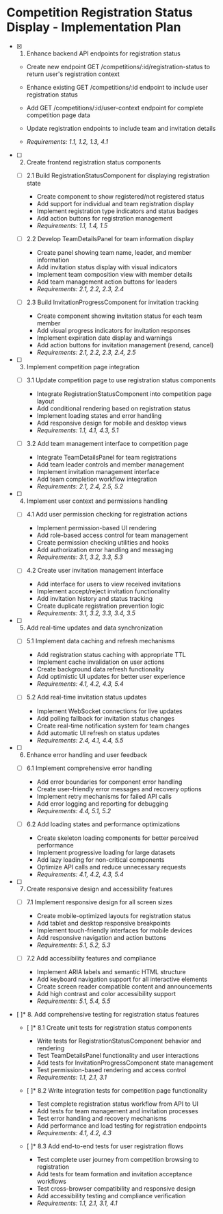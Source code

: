 # Competition Registration Status Display - Implementation Plan

- [x] 1. Enhance backend API endpoints for registration status



  - Create new endpoint GET /competitions/:id/registration-status to return user's registration context
  - Enhance existing GET /competitions/:id endpoint to include user registration status
  - Add GET /competitions/:id/user-context endpoint for complete competition page data
  - Update registration endpoints to include team and invitation details






  - _Requirements: 1.1, 1.2, 1.3, 4.1_

- [ ] 2. Create frontend registration status components
  - [ ] 2.1 Build RegistrationStatusComponent for displaying registration state
    - Create component to show registered/not registered status
    - Add support for individual and team registration display
    - Implement registration type indicators and status badges
    - Add action buttons for registration management
    - _Requirements: 1.1, 1.4, 1.5_

  - [ ] 2.2 Develop TeamDetailsPanel for team information display
    - Create panel showing team name, leader, and member information
    - Add invitation status display with visual indicators
    - Implement team composition view with member details
    - Add team management action buttons for leaders
    - _Requirements: 2.1, 2.2, 2.3, 2.4_

  - [ ] 2.3 Build InvitationProgressComponent for invitation tracking
    - Create component showing invitation status for each team member
    - Add visual progress indicators for invitation responses
    - Implement expiration date display and warnings
    - Add action buttons for invitation management (resend, cancel)
    - _Requirements: 2.1, 2.2, 2.3, 2.4, 2.5_

- [ ] 3. Implement competition page integration
  - [ ] 3.1 Update competition page to use registration status components
    - Integrate RegistrationStatusComponent into competition page layout
    - Add conditional rendering based on registration status
    - Implement loading states and error handling
    - Add responsive design for mobile and desktop views
    - _Requirements: 1.1, 4.1, 4.3, 5.1_

  - [ ] 3.2 Add team management interface to competition page
    - Integrate TeamDetailsPanel for team registrations
    - Add team leader controls and member management
    - Implement invitation management interface
    - Add team completion workflow integration
    - _Requirements: 2.1, 2.4, 2.5, 5.2_

- [ ] 4. Implement user context and permissions handling
  - [ ] 4.1 Add user permission checking for registration actions
    - Implement permission-based UI rendering
    - Add role-based access control for team management
    - Create permission checking utilities and hooks
    - Add authorization error handling and messaging
    - _Requirements: 3.1, 3.2, 3.3, 5.3_

  - [ ] 4.2 Create user invitation management interface
    - Add interface for users to view received invitations
    - Implement accept/reject invitation functionality
    - Add invitation history and status tracking
    - Create duplicate registration prevention logic
    - _Requirements: 3.1, 3.2, 3.3, 3.4, 3.5_

- [ ] 5. Add real-time updates and data synchronization
  - [ ] 5.1 Implement data caching and refresh mechanisms
    - Add registration status caching with appropriate TTL
    - Implement cache invalidation on user actions
    - Create background data refresh functionality
    - Add optimistic UI updates for better user experience
    - _Requirements: 4.1, 4.2, 4.3, 5.4_

  - [ ] 5.2 Add real-time invitation status updates
    - Implement WebSocket connections for live updates
    - Add polling fallback for invitation status changes
    - Create real-time notification system for team changes
    - Add automatic UI refresh on status updates
    - _Requirements: 2.4, 4.1, 4.4, 5.5_

- [ ] 6. Enhance error handling and user feedback
  - [ ] 6.1 Implement comprehensive error handling
    - Add error boundaries for component error handling
    - Create user-friendly error messages and recovery options
    - Implement retry mechanisms for failed API calls
    - Add error logging and reporting for debugging
    - _Requirements: 4.4, 5.1, 5.2_

  - [ ] 6.2 Add loading states and performance optimizations
    - Create skeleton loading components for better perceived performance
    - Implement progressive loading for large datasets
    - Add lazy loading for non-critical components
    - Optimize API calls and reduce unnecessary requests
    - _Requirements: 4.1, 4.2, 4.3, 5.4_

- [ ] 7. Create responsive design and accessibility features
  - [ ] 7.1 Implement responsive design for all screen sizes
    - Create mobile-optimized layouts for registration status
    - Add tablet and desktop responsive breakpoints
    - Implement touch-friendly interfaces for mobile devices
    - Add responsive navigation and action buttons
    - _Requirements: 5.1, 5.2, 5.3_

  - [ ] 7.2 Add accessibility features and compliance
    - Implement ARIA labels and semantic HTML structure
    - Add keyboard navigation support for all interactive elements
    - Create screen reader compatible content and announcements
    - Add high contrast and color accessibility support
    - _Requirements: 5.1, 5.4, 5.5_

- [ ]* 8. Add comprehensive testing for registration status features
  - [ ]* 8.1 Create unit tests for registration status components
    - Write tests for RegistrationStatusComponent behavior and rendering
    - Test TeamDetailsPanel functionality and user interactions
    - Add tests for InvitationProgressComponent state management
    - Test permission-based rendering and access control
    - _Requirements: 1.1, 2.1, 3.1_

  - [ ]* 8.2 Write integration tests for competition page functionality
    - Test complete registration status workflow from API to UI
    - Add tests for team management and invitation processes
    - Test error handling and recovery mechanisms
    - Add performance and load testing for registration endpoints
    - _Requirements: 4.1, 4.2, 4.3_

  - [ ]* 8.3 Add end-to-end tests for user registration flows
    - Test complete user journey from competition browsing to registration
    - Add tests for team formation and invitation acceptance workflows
    - Test cross-browser compatibility and responsive design
    - Add accessibility testing and compliance verification
    - _Requirements: 1.1, 2.1, 3.1, 4.1_